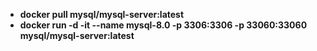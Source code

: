 <ul>
<li><strong>docker pull mysql/mysql-server:latest</li>
<li><strong>docker run -d -it --name mysql-8.0 -p 3306:3306 -p 33060:33060 mysql/mysql-server:latest</li>
</ul>


